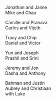 Jonathan and Jaime  
Mike and Chau  

Camille and Pranava  
Carles and Vijeth  

Tracy and Chip  
Daniel and Victor  

Yun and Joseph  
Prashil and Srini  

Jeremy and Jon  
Dasha and Anthony  

Bahman and Justin  
Aubrey and Christiaan  
 with Luke  
  
